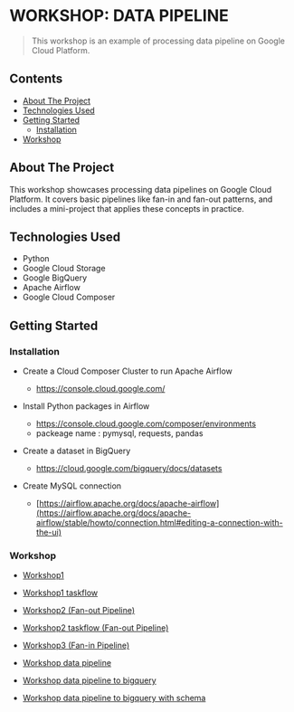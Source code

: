 # WORKSHOP: DATA PIPELINE
> This workshop is an example of processing data pipeline on Google Cloud Platform.

## Contents

- [About The Project](#About-The-Project)
- [Technologies Used](#Technologies-Used)
- [Getting Started](#Getting-Started)
  - [Installation](#Installation)
- [Workshop](#Workshop)
    
## About The Project
This workshop showcases processing data pipelines on Google Cloud Platform. It covers basic pipelines like fan-in and fan-out patterns, and includes a mini-project that applies these concepts in practice. 

## Technologies Used
- Python
- Google Cloud Storage
- Google BigQuery
- Apache Airflow
- Google Cloud Composer

## Getting Started


### Installation
- Create a Cloud Composer Cluster to run Apache Airflow
  - https://console.cloud.google.com/

- Install Python packages in Airflow
  - https://console.cloud.google.com/composer/environments
  - packeage name : pymysql, requests, pandas
- Create a dataset in BigQuery
  - https://cloud.google.com/bigquery/docs/datasets
- Create MySQL connection 
  - [https://airflow.apache.org/docs/apache-airflow](https://airflow.apache.org/docs/apache-airflow/stable/howto/connection.html#editing-a-connection-with-the-ui)


### Workshop
- [Workshop1](https://github.com/Tonson-UB/demo-workshop-datapipeline/blob/main/workshop_datapipeline/ws_exercise1.py)

- [Workshop1 taskflow](https://github.com/Tonson-UB/demo-workshop-datapipeline/blob/main/workshop_datapipeline/ws_exercise1_taskflow.py)

- [Workshop2 (Fan-out Pipeline)](https://github.com/Tonson-UB/demo-workshop-datapipeline/blob/main/workshop_datapipeline/ws_exercise2.py)

- [Workshop2 taskflow (Fan-out Pipeline)](https://github.com/Tonson-UB/demo-workshop-datapipeline/blob/main/workshop_datapipeline/ws_exercise2_taskflow.py)

- [Workshop3 (Fan-in Pipeline)](https://github.com/Tonson-UB/demo-workshop-datapipeline/blob/main/workshop_datapipeline/ws_exercise3.py)

- [Workshop data pipeline](https://github.com/Tonson-UB/demo-workshop-datapipeline/blob/main/demo_datapipeline.py)

- [Workshop data pipeline to bigquery](https://github.com/Tonson-UB/demo-workshop-datapipeline/blob/main/demo_datapipeline_to_bigquery.py)

- [Workshop data pipeline to bigquery with schema](https://github.com/Tonson-UB/demo-workshop-datapipeline/blob/main/demo_datapipeline_gcs_to_bq_w_schema.py)
